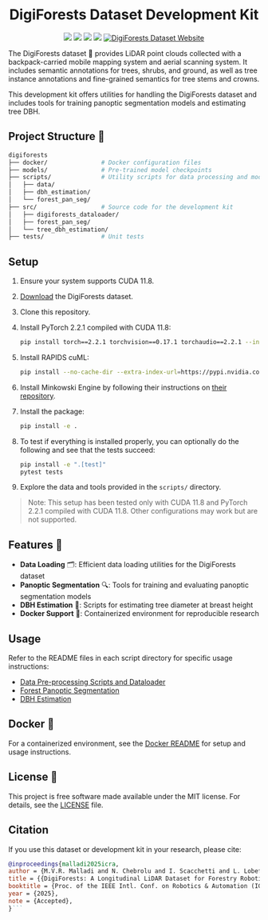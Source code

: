 <div align="center">
  <h1>DigiForests Dataset Development Kit</h1>
    <a href="#setup"><img src="https://img.shields.io/badge/Linux-FCC624?logo=linux&logoColor=black" /></a>
    <a href="#usage"><img src="https://img.shields.io/badge/python-3670A0?style=flat-square&logo=python&logoColor=ffdd54" /></a>
    <a href="https://www.ipb.uni-bonn.de/pdfs/malladi2025icra.pdf"><img src="https://img.shields.io/badge/Paper-pdf-<COLOR>.svg?style=flat-square" /></a>
    <a href="LICENSE"><img src="https://img.shields.io/badge/License-MIT-blue.svg?style=flat-square" /></a>
    <a href="https://www.ipb.uni-bonn.de/data/digiforest-dataset/">
      <img src="https://img.shields.io/badge/Dataset-website-blue?style=flat-square" alt="DigiForests Dataset Website" />
    </a>
</div>

The DigiForests dataset 🌳 provides LiDAR point clouds collected with a backpack-carried mobile mapping system and aerial scanning system.
It includes semantic annotations for trees, shrubs, and ground, as well as tree instance annotations and fine-grained semantics for tree stems and crowns.

This development kit offers utilities for handling the DigiForests dataset and includes tools for training panoptic segmentation models and estimating tree DBH.

## Project Structure 📁

```bash
digiforests
├── docker/               # Docker configuration files
├── models/               # Pre-trained model checkpoints
├── scripts/              # Utility scripts for data processing and model evaluation
│   ├── data/
│   ├── dbh_estimation/
│   └── forest_pan_seg/
├── src/                  # Source code for the development kit
│   ├── digiforests_dataloader/
│   ├── forest_pan_seg/
│   └── tree_dbh_estimation/
├── tests/                # Unit tests
```

## Setup

1. Ensure your system supports CUDA 11.8.
2. [Download](https://www.ipb.uni-bonn.de/data/digiforest-dataset/) the DigiForests dataset.
3. Clone this repository.
4. Install PyTorch 2.2.1 compiled with CUDA 11.8:

   ```bash
   pip install torch==2.2.1 torchvision==0.17.1 torchaudio==2.2.1 --index-url https://download.pytorch.org/whl/cu118
   ```

5. Install RAPIDS cuML:

   ```bash
   pip install --no-cache-dir --extra-index-url=https://pypi.nvidia.com "cuml-cu11==24.2.*"
   ```

6. Install Minkowski Engine by following their instructions on [their repository](https://github.com/NVIDIA/MinkowskiEngine#installation).
7. Install the package:

   ```bash
   pip install -e .
   ```

8. To test if everything is installed properly, you can optionally do the following and see that the tests succeed:

   ```bash
   pip install -e ".[test]"
   pytest tests
   ```

9. Explore the data and tools provided in the `scripts/` directory.

> Note: This setup has been tested only with CUDA 11.8 and PyTorch 2.2.1 compiled with CUDA 11.8.
> Other configurations may work but are not supported.

## Features 🌟

- **Data Loading** 🗂️: Efficient data loading utilities for the DigiForests dataset
- **Panoptic Segmentation** 🔍: Tools for training and evaluating panoptic segmentation models
- **DBH Estimation** 📏: Scripts for estimating tree diameter at breast height
- **Docker Support** 🐳: Containerized environment for reproducible research

## Usage

Refer to the README files in each script directory for specific usage instructions:

- [Data Pre-processing Scripts and Dataloader](scripts/data/README.md)
- [Forest Panoptic Segmentation](scripts/forest_pan_seg/README.md)
- [DBH Estimation](scripts/dbh_estimation/README.md)

## Docker 🐳

For a containerized environment, see the [Docker README](docker/README.md) for setup and usage instructions.

## License 📜

This project is free software made available under the MIT license. For details, see the [LICENSE](LICENSE) file.

## Citation

If you use this dataset or development kit in your research, please cite:

````bibtex
@inproceedings{malladi2025icra,
author = {M.V.R. Malladi and N. Chebrolu and I. Scacchetti and L. Lobefaro and T. Guadagnino and B. Casseau and H. Oh and L. Freissmuth and M. Karppinen and J. Schweier and S. Leutenegger and J. Behley and C. Stachniss and M. Fallon},
title = {{DigiForests: A Longitudinal LiDAR Dataset for Forestry Robotics}},
booktitle = {Proc. of the IEEE Intl. Conf. on Robotics & Automation (ICRA)},
year = {2025},
note = {Accepted},
}```
````
